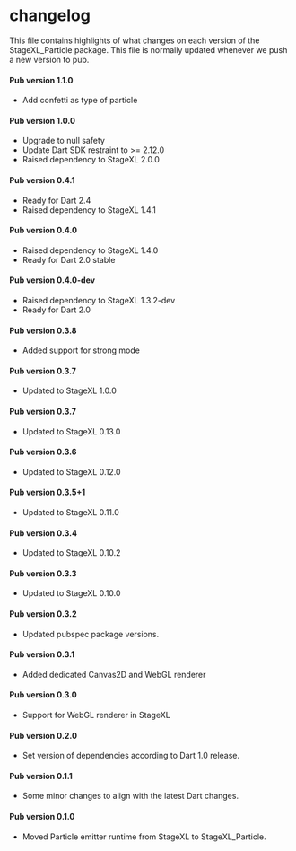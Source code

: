 # changelog

This file contains highlights of what changes on each version of the StageXL_Particle
package. This file is normally updated whenever we push a new version to pub.

#### Pub version 1.1.0
* Add confetti as type of particle

#### Pub version 1.0.0
* Upgrade to null safety
* Update Dart SDK restraint to >= 2.12.0
* Raised dependency to StageXL 2.0.0

#### Pub version 0.4.1
  * Ready for Dart 2.4
  * Raised dependency to StageXL 1.4.1

#### Pub version 0.4.0
  * Raised dependency to StageXL 1.4.0
  * Ready for Dart 2.0 stable

#### Pub version 0.4.0-dev
  * Raised dependency to StageXL 1.3.2-dev
  * Ready for Dart 2.0

#### Pub version 0.3.8
  * Added support for strong mode

#### Pub version 0.3.7
  * Updated to StageXL 1.0.0

#### Pub version 0.3.7
  * Updated to StageXL 0.13.0
  
#### Pub version 0.3.6
  * Updated to StageXL 0.12.0
  
#### Pub version 0.3.5+1
  * Updated to StageXL 0.11.0
  
#### Pub version 0.3.4
  * Updated to StageXL 0.10.2
  
#### Pub version 0.3.3
  * Updated to StageXL 0.10.0
  
#### Pub version 0.3.2
  * Updated pubspec package versions.
  
#### Pub version 0.3.1
  * Added dedicated Canvas2D and WebGL renderer
  
#### Pub version 0.3.0
  * Support for WebGL renderer in StageXL

#### Pub version 0.2.0
  * Set version of dependencies according to Dart 1.0 release.

#### Pub version 0.1.1
  * Some minor changes to align with the latest Dart changes.

#### Pub version 0.1.0
  * Moved Particle emitter runtime from StageXL to StageXL_Particle.

